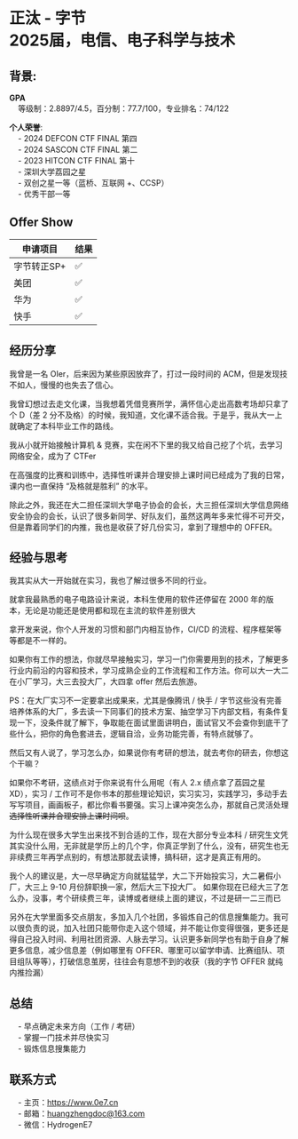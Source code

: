 # 正汰 - 字节<br>2025届，电信、电子科学与技术

## 背景:
**GPA**<br>
&nbsp;&nbsp;&nbsp;&nbsp;等级制：2.8897/4.5，百分制：77.7/100，专业排名：74/122

**个人荣誉**:<br>
&nbsp;&nbsp;&nbsp;&nbsp;- 2024 DEFCON CTF FINAL 第四<br>
&nbsp;&nbsp;&nbsp;&nbsp;- 2024 SASCON CTF FINAL 第二<br>
&nbsp;&nbsp;&nbsp;&nbsp;- 2023 HITCON CTF FINAL 第十<br>
&nbsp;&nbsp;&nbsp;&nbsp;- 深圳大学荔园之星<br>
&nbsp;&nbsp;&nbsp;&nbsp;- 双创之星一等（蓝桥、互联网 +、CCSP）<br>
&nbsp;&nbsp;&nbsp;&nbsp;- 优秀干部一等<br>

## Offer Show
|  申请项目   | 结果 |
|  ----  | ----  |
| 字节转正SP+  | ✅ |
| 美团  | ✅ |
| 华为  | ✅ |
| 快手  | ✅ |

## 经历分享
我曾是一名 OIer，后来因为某些原因放弃了，打过一段时间的 ACM，但是发现技不如人，慢慢的也失去了信心。

我曾幻想过去走文化课，当我想着凭借竞赛所学，满怀信心走出高数考场却只拿了个 D（差 2 分不及格）的时候，我知道，文化课不适合我。于是乎，我从大一上就确定了本科毕业工作的路线。

我从小就开始接触计算机 & 竞赛，实在闲不下里的我又给自己挖了个坑，去学习网络安全，成为了 CTFer

在高强度的比赛和训练中，选择性听课并合理安排上课时间已经成为了我的日常，课内也一直保持 “及格就是胜利” 的水平。

除此之外，我还在大二担任深圳大学电子协会的会长，大三担任深圳大学信息网络安全协会的会长，认识了很多新同学、好队友们，虽然这两年多来忙得不可开交，但是靠着同学们的内推，我也是收获了好几份实习，拿到了理想中的 OFFER。

## 经验与思考
我其实从大一开始就在实习，我也了解过很多不同的行业。

就拿我最熟悉的电子电路设计来说，本科生使用的软件还停留在 2000 年的版本，无论是功能还是使用都和现在主流的软件差别很大

拿开发来说，你个人开发的习惯和部门内相互协作，CI/CD 的流程、程序框架等等都是不一样的。

如果你有工作的想法，你就尽早接触实习，学习一门你需要用到的技术，了解更多行业内前沿的内容和技术，学习成熟企业的工作流程和工作方法。你可以大一大二在小厂学习，大三去投大厂，大四拿 offer 然后去旅游。

PS：在大厂实习不一定要拿出成果来，尤其是像腾讯 / 快手 / 字节这些没有完善培养体系的大厂，多去读一下同事们的技术方案、抽空学习下内部文档，有条件复现一下，没条件就了解下，争取能在面试里面讲明白，面试官又不会查你到底干了些什么，把你的角色套进去，逻辑自洽，业务功能完善，有特点就够了。

然后又有人说了，学习怎么办，如果说你有考研的想法，就去考你的研去，你想这个干嘛？

如果你不考研，这绩点对于你来说有什么用呢（有人 2.x 绩点拿了荔园之星 XD），实习 / 工作可不是你书本的那些理论知识，实习实习，实践学习，多动手去写写项目，画画板子，都比你看书要强。实习上课冲突怎么办，那就自己灵活处理~~选择性听课并合理安排上课时间呗~~。

为什么现在很多大学生出来找不到合适的工作，现在大部分专业本科 / 研究生文凭其实没什么用，无非就是学历上的几个字，你真正学到了什么，没有，研究生也无非续费三年再学点别的，有想法那就去读博，搞科研，这才是真正有用的。

我个人的建议是，大一尽早确定方向就猛猛学，大二下开始投实习，大二暑假小厂，大三上 9-10 月份辞职换一家，然后大三下投大厂。 如果你现在已经大三了怎么办，没事，考个研续费三年，读博或者继续上面的建议，不过是研一二三而已

另外在大学里面多交点朋友，多加入几个社团，多锻炼自己的信息搜集能力。我可以很负责的说，加入社团只能带你走入这个领域，并不能让你变得很强，更多还是得自己投入时间、利用社团资源、人脉去学习。认识更多新同学也有助于自身了解更多信息，减少信息差（例如哪里有 OFFER、哪里可以留学申请、比赛组队、项目组队等等），打破信息茧房，往往会有意想不到的收获（我的字节 OFFER 就纯内推捡漏）

## 总结
&nbsp;&nbsp;&nbsp;&nbsp;- 早点确定未来方向（工作 / 考研）<br>
&nbsp;&nbsp;&nbsp;&nbsp;- 掌握一门技术并尽快实习<br>
&nbsp;&nbsp;&nbsp;&nbsp;- 锻炼信息搜集能力<br>

## 联系方式
&nbsp;&nbsp;&nbsp;&nbsp;- 主页：https://www.0e7.cn<br>
&nbsp;&nbsp;&nbsp;&nbsp;- 邮箱：huangzhengdoc@163.com<br>
&nbsp;&nbsp;&nbsp;&nbsp;- 微信：HydrogenE7<br>
